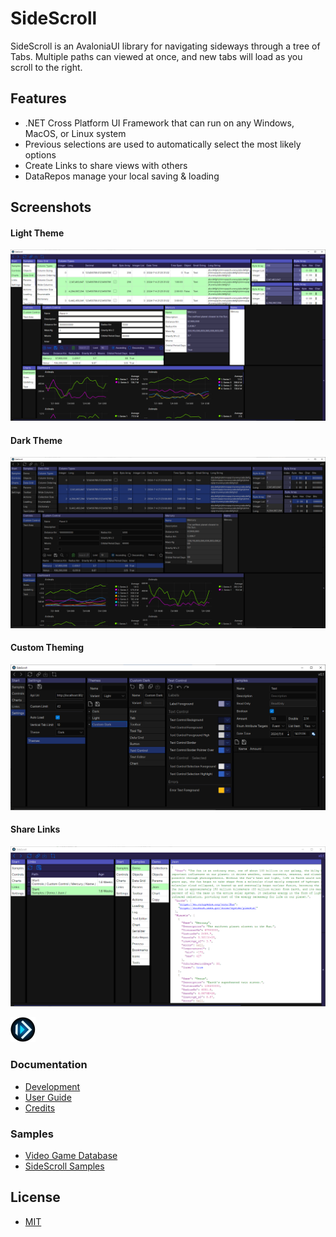 # SideScroll
SideScroll is an AvaloniaUI library for navigating sideways through a tree of Tabs. Multiple paths can viewed at once, and new tabs will load as you scroll to the right.

## Features
* .NET Cross Platform UI Framework that can run on any Windows, MacOS, or Linux system
* Previous selections are used to automatically select the most likely options
* Create Links to share views with others
* DataRepos manage your local saving & loading

## Screenshots
#### Light Theme
![Light Theme](Images/Screenshots/ColumnTypes_CustomControl_Charts_Light.png)
#### Dark Theme
![Dark Theme](Images/Screenshots/ColumnTypes_CustomControl_Charts_Dark.png)
#### Custom Theming
![Custom Theme](Images/Screenshots/CustomTheme.png)
#### Share Links
![Custom Theme](Images/Screenshots/Links.png)

![Logo](Images/Logo/png/SideScroll_40.png)

### Documentation
* [Development](Docs/Dev/Development.md)
* [User Guide](Docs/UserGuide.md)
* [Credits](Docs/Credits.md)

### Samples
* [Video Game Database](https://github.com/SideScrollUI/VideoGamesDB)
* [SideScroll Samples](/Programs/SideScroll.Start.Avalonia/MainWindow.cs)

## License
* [MIT](LICENSE)